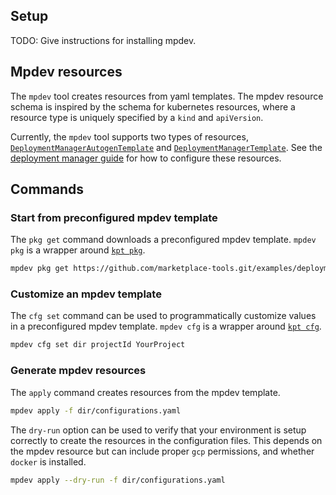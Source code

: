 ## Setup

TODO: Give instructions for installing mpdev.

## Mpdev resources

The `mpdev` tool creates resources from yaml templates. The mpdev resource schema
is inspired by the schema for kubernetes resources, where a resource type is
uniquely specified by a `kind` and `apiVersion`.

Currently, the `mpdev` tool supports two types of resources,
[`DeploymentManagerAutogenTemplate`](https://pkg.go.dev/github.com/GoogleCloudPlatform/marketplace-tools/mpdev/internal/apply?tab=doc#DeploymentManagerAutogenTemplate)
and
[`DeploymentManagerTemplate`](https://pkg.go.dev/github.com/GoogleCloudPlatform/marketplace-tools/mpdev/internal/apply?tab=doc#DeploymentManagerTemplate).
See the 
[deployment manager guide](./deployment-manager-guide.md) for how to configure
these resources.

## Commands

### Start from preconfigured mpdev template

The `pkg get` command downloads a preconfigured mpdev template. `mpdev pkg` is
a wrapper around 
[`kpt pkg`](https://googlecontainertools.github.io/kpt/reference/pkg/get]).

```bash
mpdev pkg get https://github.com/marketplace-tools.git/examples/deployment-manager/autogen/singlevm dir
```

### Customize an mpdev template

The `cfg set` command can be used to programmatically customize values in a
preconfigured mpdev template.
`mpdev cfg` is a wrapper around
[`kpt cfg`](https://googlecontainertools.github.io/kpt/reference/cfg/set]).

```bash
mpdev cfg set dir projectId YourProject
```

### Generate mpdev resources

The `apply` command creates resources from the mpdev template.

```bash
mpdev apply -f dir/configurations.yaml
```

The `dry-run` option can be used to verify that your environment is setup
correctly to create the resources in the configuration files. This depends on
the mpdev resource but can include proper `gcp` permissions, and whether 
`docker` is installed.

```bash
mpdev apply --dry-run -f dir/configurations.yaml
```